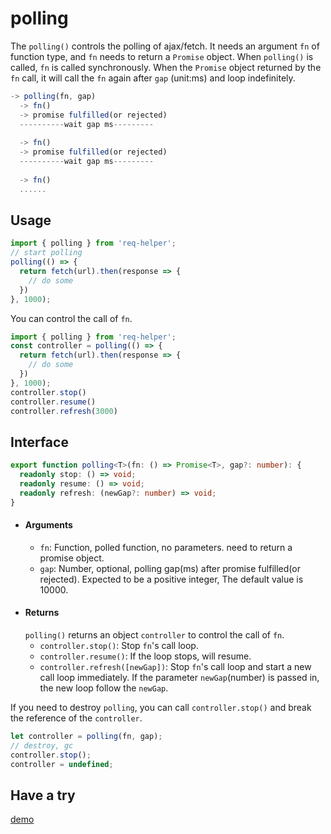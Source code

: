 # polling
The ```polling()``` controls the polling of ajax/fetch. It needs an argument `fn` of function type, and `fn` needs to return a `Promise` object. When `polling()` is called, `fn` is called synchronously. When the `Promise` object returned by the `fn` call, it will call the `fn` again after `gap` (unit:ms) and loop indefinitely.
```js
-> polling(fn, gap)
  -> fn() 
  -> promise fulfilled(or rejected)
  ----------wait gap ms---------
  
  -> fn()
  -> promise fulfilled(or rejected)
  ----------wait gap ms---------
  
  -> fn() 
  ......
```
## Usage
```js
import { polling } from 'req-helper';
// start polling
polling(() => {
  return fetch(url).then(response => {
    // do some
  })
}, 1000);
```
You can control the call of `fn`.
```js
import { polling } from 'req-helper';
const controller = polling(() => {
  return fetch(url).then(response => {
    // do some
  })
}, 1000);
controller.stop()
controller.resume()
controller.refresh(3000)
```

## Interface

```typescript
export function polling<T>(fn: () => Promise<T>, gap?: number): {
  readonly stop: () => void;
  readonly resume: () => void;
  readonly refresh: (newGap?: number) => void;
}
```
- #### Arguments
  - `fn`: Function, polled function, no parameters. need to return a promise object.
  - `gap`: Number, optional, polling gap(ms) after promise fulfilled(or rejected). Expected to be a positive integer, The default value is 10000.
- #### Returns
  `polling()` returns an object `controller` to control the call of `fn`.
  - `controller.stop()`: Stop `fn`'s call loop.
  - `controller.resume()`: If the loop stops, will resume.
  - `controller.refresh([newGap])`: Stop `fn`'s call loop and start a new call loop immediately. If the parameter `newGap`(number) is passed in, the new loop follow the `newGap`.

If you need to destroy `polling`, you can call `controller.stop()` and break the reference of the `controller`.
```js 
let controller = polling(fn, gap);
// destroy, gc
controller.stop();
controller = undefined;
```

## Have a try
[demo](./examples/polling.html)